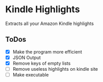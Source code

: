 # Kindle Highlights

Extracts all your Amazon Kindle highlights

## ToDos

- [x] Make the program more efficient
- [x] JSON Output
- [x] Remove keys of empty lists
- [ ] Remove useless highlights on kindle site
- [ ] Make executable